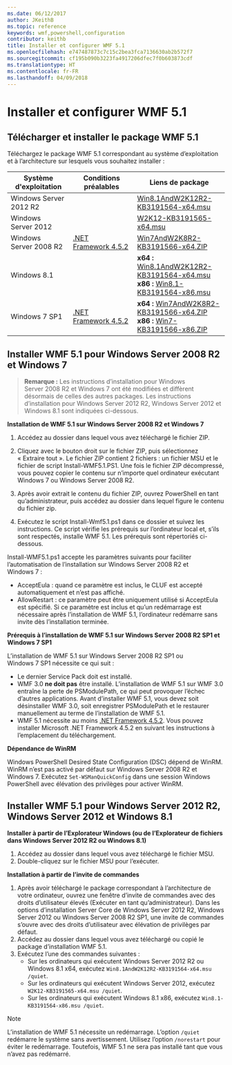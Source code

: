 ```yaml
---
ms.date: 06/12/2017
author: JKeithB
ms.topic: reference
keywords: wmf,powershell,configuration
contributor: keithb
title: Installer et configurer WMF 5.1
ms.openlocfilehash: e747487873c7c15c2bea3fca7136630ab2b572f7
ms.sourcegitcommit: cf195b090b3223fa4917206dfec7f0b603873cdf
ms.translationtype: HT
ms.contentlocale: fr-FR
ms.lasthandoff: 04/09/2018
---
```

# <a name="install-and-configure-wmf-51"></a>Installer et configurer WMF 5.1 #


## <a name="download-and-install-the-wmf-51-package"></a>Télécharger et installer le package WMF 5.1

Téléchargez le package WMF 5.1 correspondant au système d’exploitation et à l’architecture sur lesquels vous souhaitez installer :

| Système d'exploitation       | Conditions préalables           | Liens de package                          |
|------------------------|-------------------------|----------------------------------------|
| Windows Server 2012 R2 |                         | [Win8.1AndW2K12R2-KB3191564-x64.msu][] |
| Windows Server 2012    |                         | [W2K12-KB3191565-x64.msu][]            |
| Windows Server 2008 R2 | [.NET Framework 4.5.2][]| [Win7AndW2K8R2-KB3191566-x64.ZIP][]    |
| Windows 8.1            |                         | **x64 :** [Win8.1AndW2K12R2-KB3191564-x64.msu][]</br>**x86 :** [Win8.1-KB3191564-x86.msu][] |
| Windows 7 SP1          | [.NET Framework 4.5.2][]| **x64 :** [Win7AndW2K8R2-KB3191566-x64.ZIP][]</br>**x86 :** [Win7-KB3191566-x86.ZIP][] |

[.NET Framework 4.5.2]: https://www.microsoft.com/download/details.aspx?id=42642
[W2K12-KB3191565-x64.msu]: https://go.microsoft.com/fwlink/?linkid=839513
[Win7-KB3191566-x86.ZIP]: https://go.microsoft.com/fwlink/?linkid=839522
[Win7AndW2K8R2-KB3191566-x64.ZIP]: https://go.microsoft.com/fwlink/?linkid=839523
[Win8.1-KB3191564-x86.msu]: https://go.microsoft.com/fwlink/?linkid=839521
[Win8.1AndW2K12R2-KB3191564-x64.msu]: https://go.microsoft.com/fwlink/?linkid=839516

## <a name="install-wmf-51-for-windows-server-2008-r2-and-windows-7"></a>Installer WMF 5.1 pour Windows Server 2008 R2 et Windows 7

> **Remarque :** Les instructions d’installation pour Windows Server 2008 R2 et Windows 7 ont été modifiées et diffèrent désormais de celles des autres packages. Les instructions d’installation pour Windows Server 2012 R2, Windows Server 2012 et Windows 8.1 sont indiquées ci-dessous.

**Installation de WMF 5.1 sur Windows Server 2008 R2 et Windows 7**

1. Accédez au dossier dans lequel vous avez téléchargé le fichier ZIP.

2. Cliquez avec le bouton droit sur le fichier ZIP, puis sélectionnez « Extraire tout ». Le fichier ZIP contient 2 fichiers : un fichier MSU et le fichier de script Install-WMF5.1.PS1.
Une fois le fichier ZIP décompressé, vous pouvez copier le contenu sur n’importe quel ordinateur exécutant Windows 7 ou Windows Server 2008 R2.

3. Après avoir extrait le contenu du fichier ZIP, ouvrez PowerShell en tant qu’administrateur, puis accédez au dossier dans lequel figure le contenu du fichier zip.

4. Exécutez le script Install-Wmf5.1.ps1 dans ce dossier et suivez les instructions. Ce script vérifie les prérequis sur l’ordinateur local et, s’ils sont respectés, installe WMF 5.1. Les prérequis sont répertoriés ci-dessous.

Install-WMF5.1.ps1 accepte les paramètres suivants pour faciliter l’automatisation de l’installation sur Windows Server 2008 R2 et Windows 7 :

- AcceptEula : quand ce paramètre est inclus, le CLUF est accepté automatiquement et n’est pas affiché.
- AllowRestart : ce paramètre peut être uniquement utilisé si AcceptEula est spécifié. Si ce paramètre est inclus et qu’un redémarrage est nécessaire après l’installation de WMF 5.1, l’ordinateur redémarre sans invite dès l’installation terminée.

**Prérequis à l’installation de WMF 5.1 sur Windows Server 2008 R2 SP1 et Windows 7 SP1**

L’installation de WMF 5.1 sur Windows Server 2008 R2 SP1 ou Windows 7 SP1 nécessite ce qui suit :
- Le dernier Service Pack doit est installé.
- WMF 3.0 **ne doit pas** être installé. L’installation de WMF 5.1 sur WMF 3.0 entraîne la perte de PSModulePath, ce qui peut provoquer l’échec d’autres applications. Avant d’installer WMF 5.1, vous devez soit désinstaller WMF 3.0, soit enregistrer PSModulePath et le restaurer manuellement au terme de l’installation de WMF 5.1.
- WMF 5.1 nécessite au moins [.NET Framework 4.5.2](https://www.microsoft.com/en-ca/download/details.aspx?id=42642).
Vous pouvez installer Microsoft .NET Framework 4.5.2 en suivant les instructions à l’emplacement du téléchargement.

**Dépendance de WinRM**

Windows PowerShell Desired State Configuration (DSC) dépend de WinRM.
WinRM n’est pas activé par défaut sur Windows Server 2008 R2 et Windows 7.
Exécutez `Set-WSManQuickConfig` dans une session Windows PowerShell avec élévation des privilèges pour activer WinRM.


## <a name="install-wmf-51-for-windows-server-2012-r2-windows-server-2012-and-windows-81"></a>Installer WMF 5.1 pour Windows Server 2012 R2, Windows Server 2012 et Windows 8.1
**Installer à partir de l’Explorateur Windows (ou de l’Explorateur de fichiers dans Windows Server 2012 R2 ou Windows 8.1)**

1. Accédez au dossier dans lequel vous avez téléchargé le fichier MSU.
2. Double-cliquez sur le fichier MSU pour l’exécuter.

**Installation à partir de l’invite de commandes**

1. Après avoir téléchargé le package correspondant à l’architecture de votre ordinateur, ouvrez une fenêtre d’invite de commandes avec des droits d’utilisateur élevés (Exécuter en tant qu’administrateur). Dans les options d’installation Server Core de Windows Server 2012 R2, Windows Server 2012 ou Windows Server 2008 R2 SP1, une invite de commandes s’ouvre avec des droits d’utilisateur avec élévation de privilèges par défaut.
2. Accédez au dossier dans lequel vous avez téléchargé ou copié le package d’installation WMF 5.1.
3. Exécutez l’une des commandes suivantes :
   - Sur les ordinateurs qui exécutent Windows Server 2012 R2 ou Windows 8.1 x64, exécutez `Win8.1AndW2K12R2-KB3191564-x64.msu /quiet`.
   - Sur les ordinateurs qui exécutent Windows Server 2012, exécutez `W2K12-KB3191565-x64.msu /quiet`.
   - Sur les ordinateurs qui exécutent Windows 8.1 x86, exécutez `Win8.1-KB3191564-x86.msu /quiet`.

> [!NOTE]
> L’installation de WMF 5.1 nécessite un redémarrage. L’option `/quiet` redémarre le système sans avertissement.
> Utilisez l’option `/norestart` pour éviter le redémarrage. Toutefois, WMF 5.1 ne sera pas installé tant que vous n’avez pas redémarré.